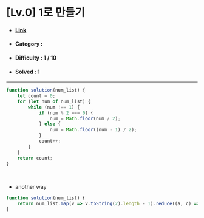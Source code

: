 # [Lv.0] 1로 만들기 
* #### [Link](https://school.programmers.co.kr/learn/courses/30/lessons/181880)
* #### Category : 
* #### Difficulty : 1 / 10  
* #### Solved : 1

<hr />

```js
function solution(num_list) {
    let count = 0;
    for (let num of num_list) {
        while (num !== 1) {
            if (num % 2 === 0) { 
                num = Math.floor(num / 2);
            } else { 
                num = Math.floor((num - 1) / 2);
            }
            count++;
        }
    }
    return count;
}
```

<br />

* another way  
```js
function solution(num_list) {
    return num_list.map(v => v.toString(2).length - 1).reduce((a, c) => a + c);
}
```